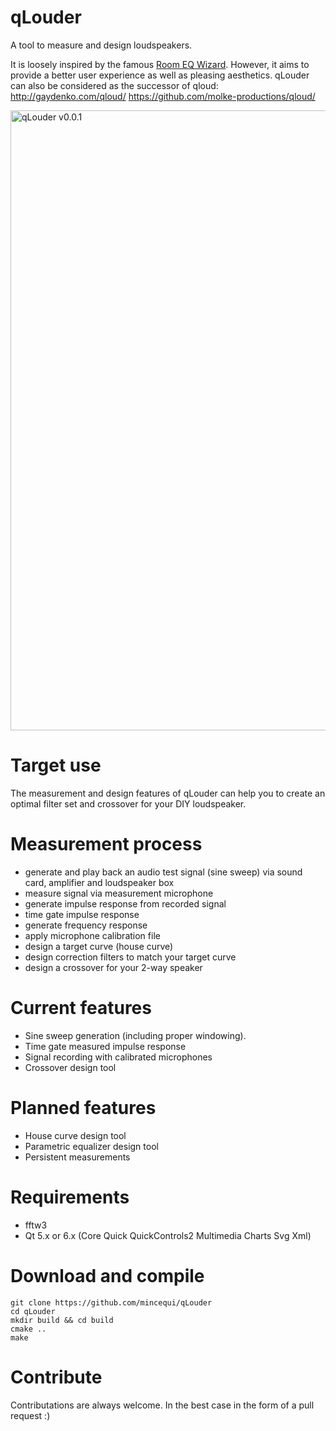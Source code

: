 # qLouder
A tool to measure and design loudspeakers.

It is loosely inspired by the famous [Room EQ Wizard](https://www.roomeqwizard.com).
However, it aims to provide a better user experience as well as pleasing aesthetics.
qLouder can also be considered as the successor of qloud:
http://gaydenko.com/qloud/
https://github.com/molke-productions/qloud/

<img width="992" alt="qLouder v0.0.1" src="https://user-images.githubusercontent.com/1805183/160924496-d879493e-a46a-47d0-a49e-e64d4e891b1a.png">


# Target use
The measurement and design features of qLouder can help you to create an 
optimal filter set and crossover for your DIY loudspeaker.

# Measurement process
* generate and play back an audio test signal (sine sweep) via sound card, amplifier and loudspeaker box
* measure signal via measurement microphone
* generate impulse response from recorded signal
* time gate impulse response
* generate frequency response
* apply microphone calibration file
* design a target curve (house curve)
* design correction filters to match your target curve
* design a crossover for your 2-way speaker

# Current features
* Sine sweep generation (including proper windowing).
* Time gate measured impulse response
* Signal recording with calibrated microphones
* Crossover design tool

# Planned features
* House curve design tool
* Parametric equalizer design tool
* Persistent measurements

# Requirements
* fftw3
* Qt 5.x or 6.x (Core Quick QuickControls2 Multimedia Charts Svg Xml)

# Download and compile
```
git clone https://github.com/mincequi/qLouder
cd qLouder
mkdir build && cd build
cmake ..
make
```

# Contribute
Contributations are always welcome. In the best case in the form of a pull request :)
